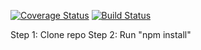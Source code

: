 [![Coverage Status](https://coveralls.io/repos/github/AbakirH/Abakir_Hanna_IS219_Calculator/badge.svg?branch=master&kill_cache=1)](https://coveralls.io/github/AbakirH/Abakir_Hanna_IS219_Calculator?branch=main)
[![Build Status](https://travis-ci.com/AbakirH/Abakir_Hanna_IS219_Calculator.svg?branch=master)](https://travis-ci.com/github/AbakirH/Abakir_Hanna_IS219_Calculator)

Step 1:  Clone repo
Step 2:  Run "npm install"